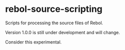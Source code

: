 rebol-source-scripting
======================

Scripts for processing the source files of Rebol.

Version 1.0.0 is still under development and will change.

Consider this experimental.

